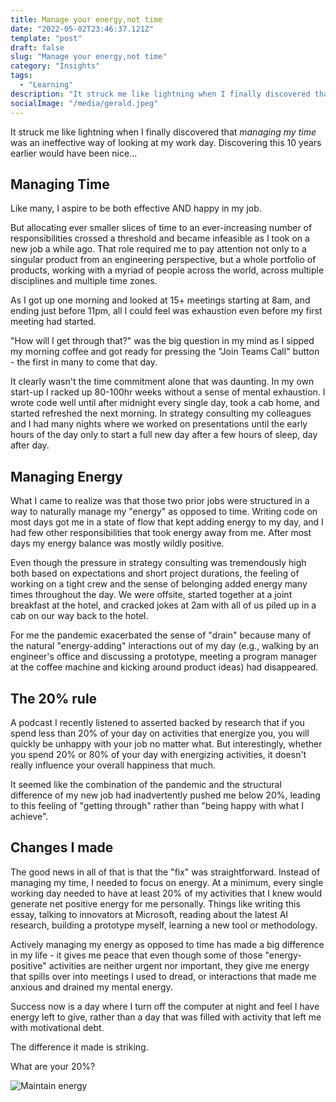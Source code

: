 ```yaml
---
title: Manage your energy,not time
date: "2022-05-02T23:46:37.121Z"
template: "post"
draft: false
slug: "Manage your energy,not time"
category: "Insights"
tags:
  - "Learning"
description: "It struck me like lightning when I finally discovered that *managing my time* was an ineffective way of looking at my work day. Discovering this 10 years earlier would have been nice..."
socialImage: "/media/gerald.jpeg"
---
```


It struck me like lightning when I finally discovered that *managing my time* was an ineffective way of looking at my work day. Discovering this 10 years earlier would have been nice...

## Managing Time

Like many, I aspire to be both effective AND happy in my job. 

But allocating ever smaller slices of time to an ever-increasing number of responsibilities crossed a threshold and became infeasible as I took on a new job a while ago. That role required me to pay attention not only to a singular product from an engineering perspective, but a whole portfolio of products, working with a myriad of people across the world, across multiple disciplines and multiple time zones.

As I got up one morning and looked at 15+ meetings starting at 8am, and ending just before 11pm, all I could feel was exhaustion even before my first meeting had started. 

"How will I get through that?" was the big question in my mind as I sipped my morning coffee and got ready for pressing the "Join Teams Call" button - the first in many to come that day.

It clearly wasn't the time commitment alone that was daunting. In my own start-up I racked up 80-100hr weeks without a sense of mental exhaustion. I wrote code well until after midnight every single day, took a cab home, and started refreshed the next morning. In strategy consulting my colleagues and I had many nights where we worked on presentations until the early hours of the day only to start a full new day after a few hours of sleep, day after day. 

## Managing Energy

What I came to realize was that those two prior jobs were structured in a way to naturally manage my "energy" as opposed to time. Writing code on most days got me in a state of flow that kept adding energy to my day, and I had few other responsibilities that took energy away from me. After most days my energy balance was mostly wildly positive.

Even though the pressure in strategy consulting was tremendously high both based on expectations and short project durations, the feeling of working on a tight crew and the sense of belonging added energy many times throughout the day. We were offsite, started together at a joint breakfast at the hotel, and cracked jokes at 2am with all of us piled up in a cab on our way back to the hotel. 

For me the pandemic exacerbated the sense of "drain" because many of the natural "energy-adding" interactions out of my day (e.g., walking by an engineer's office and discussing a prototype, meeting a program manager at the coffee machine and kicking around product ideas) had disappeared.

## The 20% rule

A podcast I recently listened to asserted backed by research that if you spend less than 20% of your day on activities that energize you, you will quickly be unhappy with your job no matter what. But interestingly, whether you spend 20% or 80% of your day with energizing activities, it doesn't really influence your overall happiness that much. 

It seemed like the combination of the pandemic and the structural difference of my new job had inadvertently pushed me below 20%, leading to this feeling of "getting through" rather than "being happy with what I achieve".

## Changes I made

The good news in all of that is that the "fix" was straightforward. Instead of managing my time, I needed to focus on energy. At a minimum, every single working day needed to have at least 20% of my activities that I knew would generate net positive energy for me personally. Things like writing this essay, talking to innovators at Microsoft, reading about the latest AI research, building a prototype myself, learning a new tool or methodology. 

Actively managing my energy as opposed to time has made a big difference in my life - it gives me peace that even though some of those "energy-positive" activities are neither urgent nor important, they give me energy that spills over into meetings I used to dread, or interactions that made me anxious and drained my mental energy.

Success now is a day where I turn off the computer at night and feel I have energy left to give, rather than a day that was filled with activity that left me with motivational debt.

The difference it made is striking. 

What are your 20%?


![Maintain energy](/media/gerald.jpeg)